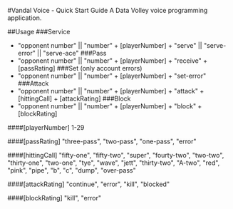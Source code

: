 #Vandal Voice - Quick Start Guide
A Data Volley voice programming application.

##Usage
###Service
* "opponent number" || "number"  +  [playerNumber]  +  "serve" || "serve-error" || "serve-ace"
###Pass
* "opponent number" || "number"  +  [playerNumber]  +  "receive" + [passRating]
###Set (only account errors)
* "opponent number" || "number"  +  [playerNumber]  +  "set-error"
###Attack
* "opponent number" || "number"  +  [playerNumber]  +  "attack" + [hittingCall] + [attackRating]
###Block
* "opponent number" || "number"  +  [playerNumber]  +  "block" + [blockRating]


####[playerNumber]
	1-29

####[passRating]
	"three-pass", "two-pass", "one-pass", "error"

####[hittingCall]
	"fifty-one", "fifty-two", "super", "fourty-two", "two-two", "thirty-one", "two-one", 
    "tye", "wave", "jett", "thirty-two", "A-two", "red", "pink", "pipe", "b", "c", "dump", 
    "over-pass"

####[attackRating]
	"continue", "error", "kill", "blocked"

####[blockRating]
	"kill", "error"